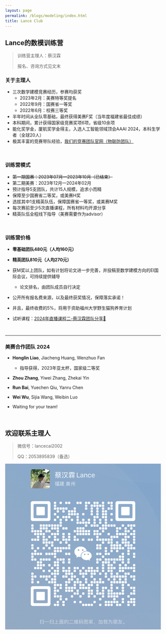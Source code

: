 ```yaml
---
layout: page
permalink: /blogs/modeling/index.html
title: Lance Club
---
```


## Lance的数模训练营

> 训练营主理人：蔡汉霖
>
> 报名、咨询方式见文末

### 关于主理人

- 三次数学建模竞赛经历，参赛均获奖
    - 2023年2月：美赛特等奖提名
    - 2022年9月：国赛省一等奖
    - 2022年6月：校赛三等奖
- 半年时间从全队零基础，最终获得美赛F奖（当年度福建省最佳成绩）
- 本科期间，累计获得国家级竞赛奖项6项，省级10余项
- 能化奖学金，厦航奖学金得主，入选人工智能领域顶会AAAI 2024，本科生学者（全球20人）
- 极其丰富的竞赛带队经验，[我们的竞赛团队官网（物联防团队）](https://fzuiot.site/)

<br>

### 训练营模式

- ~~第一期国赛：2023年07月—2023年10月（已结束）~~
- 第二期美赛：2023年12月—2024年02月
- 预计指导5支团队，共计15人规模，追求小而精
- 保障至少国赛省二等奖，或美赛H奖
- 选拔其中1支精英队伍，保障国赛省一等奖，或美赛M奖
- 每次赛前至少5次直播课程，所有材料均开源分享
- 精英队伍全程线下指导（美赛需要作为advisor）

<br>

### 训练营价格

- **零基础团队480元（人均160元）**
- **精英团队810元（人均270元）**
- 获M奖以上团队，如有计划将论文进一步完善，并投稿至数学建模方向的EI国际会议，可持续提供辅导
  - 论文排名，由团队成员自行决定

- 公开所有报名费来源，以及最终获奖情况，保障落实承诺！
- 并且，最终收费的5%，将用于资助福州大学野生猫狗养育计划
- 试听课程：[2024年直播课程二-蔡汉霖团队分享🔗](https://meeting.tencent.com/user-center/shared-record-info?id=6a5b1dea-3b04-45eb-889b-8c2d347215af&from=3)

<br>

---

### 美赛合作团队 2024

- **Honglin Liao**, Jiacheng Huang, Wenzhuo Fan
  - 指导获得，2023年亚太杯，国家级二等奖

- **Zhou Zhang**, Yiwei Zhang, Zhekai Yin

- **Run Bai**, Yuechen Qiu, Yanru Chen

- **Wei Wu**, Sijia Wang, Weibin Luo

- Waiting for your team!

<br>

## 欢迎联系主理人

> 微信号：lancecai2002
>
> QQ：2053895839（备选）

![wechat](to-do-list/wechat.png)
